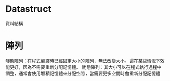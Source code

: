# Datastruct
資料結構
# 陣列
 靜態陣列：在程式編譯時已經固定大小的陣列，無法改變大小。這在某些情況下效能更好，因為不需要重新分配記憶體。
 動態陣列：其大小可以在程式執行過程中調整，通常會使用堆積記憶體來分配空間，當需要更多空間時會重新分配記憶體
